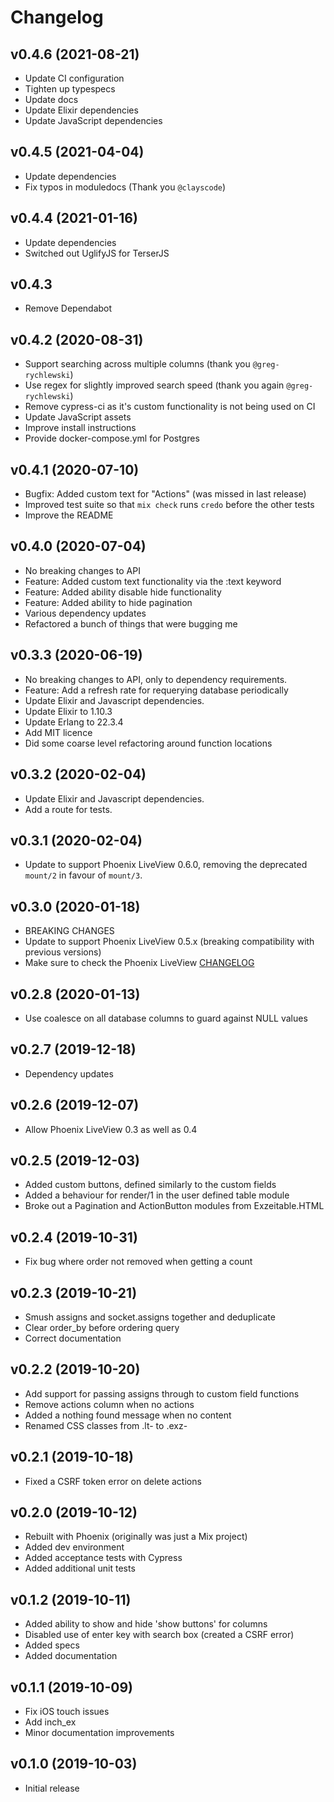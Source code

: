 # Changelog

## v0.4.6 (2021-08-21)

- Update CI configuration
- Tighten up typespecs
- Update docs
- Update Elixir dependencies
- Update JavaScript dependencies

## v0.4.5 (2021-04-04)

- Update dependencies
- Fix typos in moduledocs (Thank you `@clayscode`)

## v0.4.4 (2021-01-16)

- Update dependencies
- Switched out UglifyJS for TerserJS

## v0.4.3

- Remove Dependabot

## v0.4.2 (2020-08-31)

- Support searching across multiple columns (thank you `@greg-rychlewski`)
- Use regex for slightly improved search speed (thank you again `@greg-rychlewski`)
- Remove cypress-ci as it's custom functionality is not being used on CI
- Update JavaScript assets
- Improve install instructions
- Provide docker-compose.yml for Postgres

## v0.4.1 (2020-07-10)

- Bugfix: Added custom text for "Actions" (was missed in last release)
- Improved test suite so that `mix check` runs `credo` before the other tests
- Improve the README
  
## v0.4.0 (2020-07-04)

- No breaking changes to API
- Feature: Added custom text functionality via the :text keyword
- Feature: Added ability disable hide functionality
- Feature: Added ability to hide pagination
- Various dependency updates
- Refactored a bunch of things that were bugging me

## v0.3.3 (2020-06-19)

- No breaking changes to API, only to dependency requirements.
- Feature: Add a refresh rate for requerying database periodically
- Update Elixir and Javascript dependencies.
- Update Elixir to 1.10.3
- Update Erlang to 22.3.4
- Add MIT licence
- Did some coarse level refactoring around function locations

## v0.3.2 (2020-02-04)

- Update Elixir and Javascript dependencies.
- Add a route for tests.

## v0.3.1 (2020-02-04)

- Update to support Phoenix LiveView 0.6.0, removing the deprecated `mount/2` in favour of `mount/3`.

## v0.3.0 (2020-01-18)

- BREAKING CHANGES
- Update to support Phoenix LiveView 0.5.x (breaking compatibility with previous versions)
- Make sure to check the Phoenix LiveView [CHANGELOG](https://github.com/phoenixframework/phoenix_live_view/blob/master/CHANGELOG.md)
  
## v0.2.8 (2020-01-13)

- Use coalesce on all database columns to guard against NULL values

## v0.2.7 (2019-12-18)

- Dependency updates

## v0.2.6 (2019-12-07)

- Allow Phoenix LiveView 0.3 as well as 0.4

## v0.2.5 (2019-12-03)

- Added custom buttons, defined similarly to the custom fields
- Added a behaviour for render/1 in the user defined table module
- Broke out a Pagination and ActionButton modules from Exzeitable.HTML

## v0.2.4 (2019-10-31)

- Fix bug where order not removed when getting a count

## v0.2.3 (2019-10-21)

- Smush assigns and socket.assigns together and deduplicate
- Clear order_by before ordering query
- Correct documentation

## v0.2.2 (2019-10-20)

- Add support for passing assigns through to custom field functions
- Remove actions column when no actions
- Added a nothing found message when no content
- Renamed CSS classes from .lt- to .exz-

## v0.2.1 (2019-10-18)

- Fixed a CSRF token error on delete actions

## v0.2.0 (2019-10-12)

- Rebuilt with Phoenix (originally was just a Mix project)
- Added dev environment
- Added acceptance tests with Cypress
- Added additional unit tests

## v0.1.2 (2019-10-11)

- Added ability to show and hide 'show buttons' for columns
- Disabled use of enter key with search box (created a CSRF error)
- Added specs
- Added documentation

## v0.1.1 (2019-10-09)

- Fix iOS touch issues
- Add inch_ex
- Minor documentation improvements


## v0.1.0 (2019-10-03)

- Initial release
